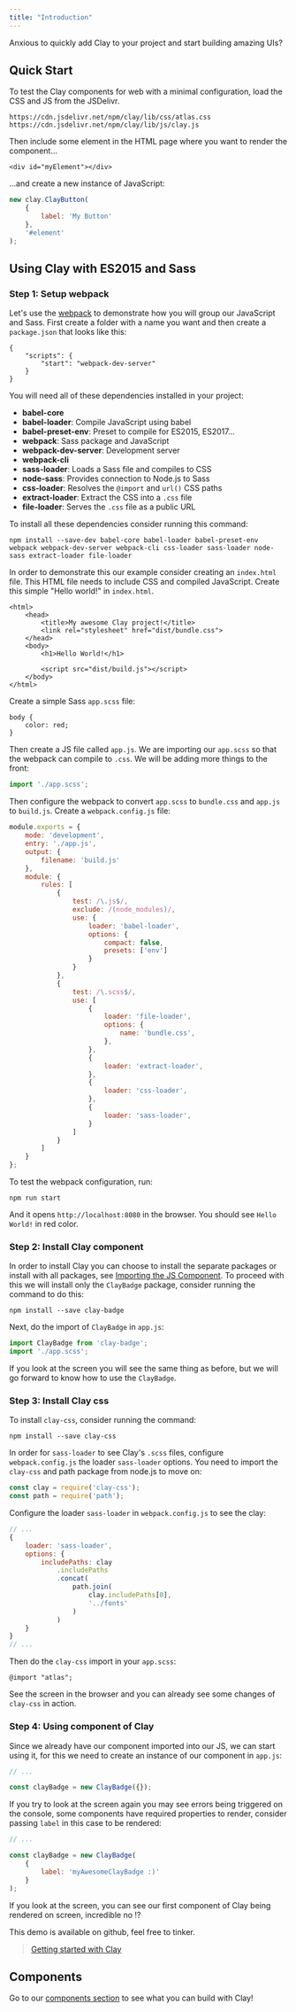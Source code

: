 ```yaml
---
title: "Introduction"
---
```


<div class="alert alert-info">Anxious to quickly add Clay to your project and start building amazing UIs?</div>

<article id="introduction">

## Quick Start

To test the Clay components for web with a minimal configuration, load the CSS and JS from the JSDelivr.

```text/html
https://cdn.jsdelivr.net/npm/clay/lib/css/atlas.css
https://cdn.jsdelivr.net/npm/clay/lib/js/clay.js
```

Then include some element in the HTML page where you want to render the component...

```text/html
<div id="myElement"></div>
```

...and create a new instance of JavaScript:

```javascript
new clay.ClayButton(
    {
        label: 'My Button'
    }, 
    '#element'
);
```

## Using Clay with ES2015 and Sass

### Step 1: Setup webpack

Let's use the [webpack](https://webpack.js.org/) to demonstrate how you will group our JavaScript and Sass. First create a folder with a name you want and then create a `package.json` that looks like this:

```
{
    "scripts": {
        "start": "webpack-dev-server"
    }
}
```

You will need all of these dependencies installed in your project:

* **babel-core**
* **babel-loader**: Compile JavaScript using babel
* **babel-preset-env**: Preset to compile for ES2015, ES2017...
* **webpack**: Sass package and JavaScript
* **webpack-dev-server**: Development server
* **webpack-cli**
* **sass-loader**: Loads a Sass file and compiles to CSS
* **node-sass**: Provides connection to Node.js to Sass
* **css-loader**: Resolves the `@import` and `url()` CSS paths
* **extract-loader**: Extract the CSS into a `.css` file
* **file-loader**: Serves the `.css` file as a public URL

To install all these dependencies consider running this command:

```shell
npm install --save-dev babel-core babel-loader babel-preset-env webpack webpack-dev-server webpack-cli css-loader sass-loader node-sass extract-loader file-loader
```

In order to demonstrate this our example consider creating an `index.html` file. This HTML file needs to include CSS and compiled JavaScript. Create this simple "Hello world!" in `index.html`.

```text/html
<html>
    <head>
        <title>My awesome Clay project!</title>
        <link rel="stylesheet" href="dist/bundle.css">
    </head>
    <body>
        <h1>Hello World!</h1>

        <script src="dist/build.js"></script>
    </body>
</html>
```

Create a simple Sass `app.scss` file:

```text/x-scss
body {
    color: red;
}
```

Then create a JS file called `app.js`. We are importing our `app.scss` so that the webpack can compile to `.css`. We will be adding more things to the front:

```javascript
import './app.scss';
```

Then configure the webpack to convert `app.scss` to `bundle.css` and `app.js` to `build.js`. Create a `webpack.config.js` file:

```javascript
module.exports = {
    mode: 'development',
    entry: './app.js',
    output: {
        filename: 'build.js'
    },
    module: {
        rules: [
            {
                test: /\.js$/,
                exclude: /(node_modules)/,
                use: {
                    loader: 'babel-loader',
                    options: {
                        compact: false,
                        presets: ['env']
                    }
                }
            },
            {
                test: /\.scss$/,
                use: [
                    {
                        loader: 'file-loader',
                        options: {
                            name: 'bundle.css',
                        },
                    },
                    {
                        loader: 'extract-loader',
                    },
                    {
                        loader: 'css-loader',
                    },
                    {
                        loader: 'sass-loader',
                    }
                ]
            }
        ]
    }
};
```

To test the webpack configuration, run:

```shell
npm run start
```

And it opens `http://localhost:8080` in the browser. You should see `Hello World!` in red color.

### Step 2: Install Clay component

In order to install Clay you can choose to install the separate packages or install with all packages, see [Importing the JS Component](/docs/getting_started/importing-the-js-component.html). To proceed with this we will install only the `ClayBadge` package, consider running the command to do this:

```shell
npm install --save clay-badge
```

Next, do the import of `ClayBadge` in `app.js`:

```javascript
import ClayBadge from 'clay-badge';
import './app.scss';
```

If you look at the screen you will see the same thing as before, but we will go forward to know how to use the `ClayBadge`.

### Step 3: Install Clay css

To install `clay-css`, consider running the command:

```shell
npm install --save clay-css
```

In order for `sass-loader` to see Clay's `.scss` files, configure `webpack.config.js` the loader `sass-loader` options. You need to import the `clay-css` and path package from node.js to move on:

```javascript
const clay = require('clay-css');
const path = require('path');
```

Configure the loader `sass-loader` in `webpack.config.js` to see the clay:

```javascript
// ...
{
    loader: 'sass-loader',
    options: {
        includePaths: clay
            .includePaths
            .concat(
                path.join(
                    clay.includePaths[0],
                    '../fonts'
                )
            )
    }
}
// ...
```

Then do the `clay-css` import in your `app.scss`:

```text/scss
@import "atlas";
```

See the screen in the browser and you can already see some changes of `clay-css` in action.

### Step 4: Using component of Clay

Since we already have our component imported into our JS, we can start using it, for this we need to create an instance of our component in `app.js`:

```javascript
// ...

const clayBadge = new ClayBadge({});
```

If you try to look at the screen again you may see errors being triggered on the console, some components have required properties to render, consider passing `label` in this case to be rendered:

```javascript
// ...

const clayBadge = new ClayBadge(
    {
        label: 'myAwesomeClayBadge :)'
    }
);
```

If you look at the screen, you can see our first component of Clay being rendered on screen, incredible no !?

This demo is available on github, feel free to tinker.

> [Getting started with Clay](https://github.com/matuzalemsteles/clay-examples/tree/master/examples/getting-started-clay)

## Components

Go to our [components section](/docs/components) to see what you can build with Clay!

</article>
